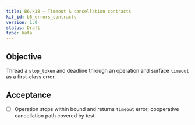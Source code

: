 ```yaml
---
title: B6/k18 — Timeout & cancellation contracts
kit_id: b6_errors_contracts
version: 1.0
status: Draft
type: kata
---
```

## Objective
Thread a `stop_token` and deadline through an operation and surface `timeout` as a first-class error.
## Acceptance
- [ ] Operation stops within bound and returns `timeout` error; cooperative cancellation path covered by test.
